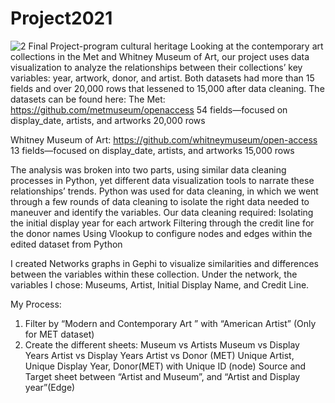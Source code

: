 # Project2021
![2](https://user-images.githubusercontent.com/61167738/146719106-58c0bb19-c353-4912-b874-dca52ab4849f.png)
Final Project-program cultural heritage
Looking at the contemporary art collections in the Met and Whitney Museum of Art, our project uses data visualization to analyze the relationships between their collections’ key variables: year, artwork, donor, and artist. Both datasets had more than 15 fields and over 20,000 rows that lessened to 15,000 after data cleaning. The datasets can be found here:
The Met: https://github.com/metmuseum/openaccess 
54 fields—focused on display_date, artists, and artworks
20,000 rows

Whitney Museum of Art: https://github.com/whitneymuseum/open-access
13 fields—focused on display_date, artists, and artworks
15,000 rows


The analysis was broken into two parts, using similar data cleaning processes in Python, yet different data visualization tools to narrate these relationships’ trends. Python was used for data cleaning, in which we went through a few rounds of data cleaning to isolate the right data needed to maneuver and identify the variables. Our data cleaning required:
Isolating the initial display year for each artwork
Filtering through the credit line for the donor names
Using Vlookup to configure nodes and edges within the edited dataset from Python

I created Networks graphs in Gephi to visualize similarities and differences between the variables within these collection.
Under the network, the variables I chose: Museums, Artist, Initial Display Name, and Credit Line.

My Process:
1. Filter by “Modern and Contemporary Art ” with “American Artist” (Only for MET dataset)
2. Create the different sheets:
    Museum vs Artists
    Museum vs Display Years
    Artist vs Display Years
    Artist vs Donor (MET)
    Unique Artist, Unique Display Year, Donor(MET) with Unique ID (node)
    Source and Target sheet between “Artist and Museum”, and “Artist and Display year”(Edge)
